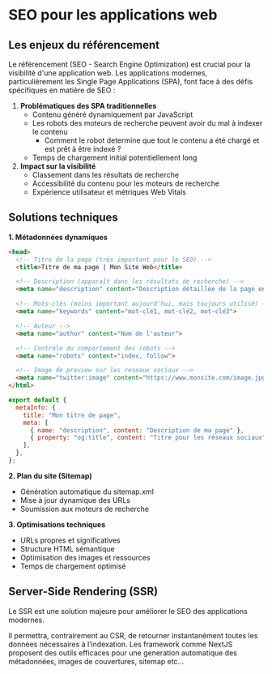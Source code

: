 # SEO pour les applications web

## Les enjeux du référencement

Le référencement (SEO - Search Engine Optimization) est crucial pour la visibilité d'une application web. Les applications modernes, particulièrement les Single Page Applications (SPA), font face à des défis spécifiques en matière de SEO :

1. **Problématiques des SPA traditionnelles**
   - Contenu généré dynamiquement par JavaScript
   - Les robots des moteurs de recherche peuvent avoir du mal à indexer le contenu
     - Comment le robot determine que tout le contenu a été chargé et est prêt à être indexé ?
   - Temps de chargement initial potentiellement long
2. **Impact sur la visibilité**
   - Classement dans les résultats de recherche
   - Accessibilité du contenu pour les moteurs de recherche
   - Expérience utilisateur et métriques Web Vitals

## Solutions techniques

**1. Métadonnées dynamiques**

```html
<head>
  <!-- Titre de la page (très important pour le SEO) -->
  <title>Titre de ma page | Mon Site Web</title>

  <!-- Description (apparaît dans les résultats de recherche) -->
  <meta name="description" content="Description détaillée de la page en 150-160 caractères. C'est ce texte qui apparaîtra dans les résultats de recherche Google.">

  <!-- Mots-clés (moins important aujourd'hui, mais toujours utilisé) -->
  <meta name="keywords" content="mot-clé1, mot-clé2, mot-clé3">

  <!-- Auteur -->
  <meta name="author" content="Nom de l'auteur">

  <!-- Contrôle du comportement des robots -->
  <meta name="robots" content="index, follow">

  <!-- Image de preview sur les reseaux sociaux -->
  <meta name="twitter:image" content="https://www.monsite.com/image.jpg">
</html>
```

```jsx
export default {
  metaInfo: {
    title: "Mon titre de page",
    meta: [
      { name: "description", content: "Description de ma page" },
      { property: "og:title", content: "Titre pour les réseaux sociaux" },
    ],
  },
};
```

**2. Plan du site (Sitemap)**

- Génération automatique du sitemap.xml
- Mise à jour dynamique des URLs
- Soumission aux moteurs de recherche

**3. Optimisations techniques**

- URLs propres et significatives
- Structure HTML sémantique
- Optimisation des images et ressources
- Temps de chargement optimisé

## **Server-Side Rendering (SSR)**

Le SSR est une solution majeure pour améliorer le SEO des applications modernes.

Il permettra, contrairement au CSR, de retourner instantanément toutes les données nécessaires à l’indexation. Les framework comme NextJS proposent des outils efficaces pour une generation automatique des métadonnées, images de couvertures, sitemap etc…
